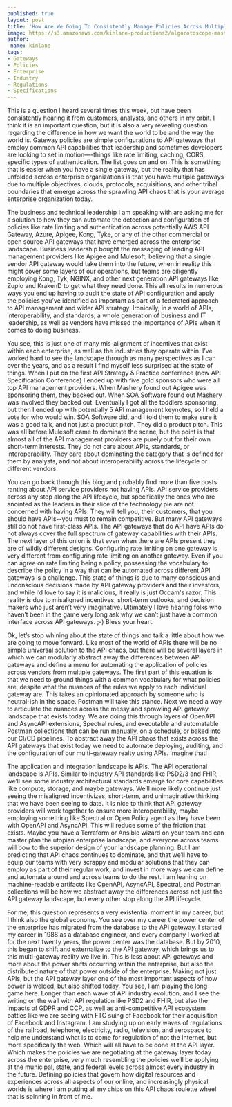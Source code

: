 ```yaml
---
published: true
layout: post
title: 'How Are We Going To Consistently Manage Policies Across Multiple API Gateway Vendors?'
image: https://s3.amazonaws.com/kinlane-productions2/algorotoscope-master/bf-skinner-train-switch.jpg
author:
 name: kinlane
tags:
- Gateways
- Policies
- Enterprise
- Industry
- Regulations
- Specifications
---
```

This is a question I heard several times this week, but have been consistently hearing it from customers, analysts, and others in my orbit. I think it is an important question, but it is also a very revealing question regarding the difference in how we want the world to be and the way the world is. Gateway policies are simple configurations to API gateways that employ common API capabilities that leadership and sometimes developers are looking to set in motion—-things like rate limiting, caching, CORS, specific types of authentication. The list goes on and on. This is something that is easier when you have a single gateway, but the reality that has unfolded across enterprise organizations is that you have multiple gateways due to multiple objectives, clouds, protocols, acquisitions, and other tribal boundaries that emerge across the sprawling API chaos that is your average enterprise organization today.
 
The business and technical leadership I am speaking with are asking me for a solution to how they can automate the detection and configuration of policies like rate limiting and authentication across potentially AWS API Gateway, Azure, Apigee, Kong, Tyke, or any of the other commercial or open source API gateways that have emerged across the enterprise landscape. Business leadership bought the messaging of leading API management providers like Apigee and Mulesoft, believing that a single vendor API gateway would take them into the future, when in reality this might cover some layers of our operations, but teams are diligently employing Kong, Tyk, NGINX, and other next generation API gateways like Zuplo and KrakenD to get what they need done. This all results in numerous ways you end up having to audit the state of API configuration and apply the policies you’ve identified as important as part of a federated approach to API management and wider API strategy. Ironically, in a world of APIs, interoperability, and standards, a whole generation of business and IT leadership, as well as vendors have missed the importance of APIs when it comes to doing business.
 
You see, this is just one of many mis-alignment of incentives that exist within each enterprise, as well as the industries they operate within. I’ve worked hard to see the landscape through as many perspectives as I can over the years, and as a result I find myself less surprised at the state of things. When I put on the first API Strategy & Practice conference (now API Specification Conference) I ended up with five gold sponsors who were all top API management providers. When Mashery found out Apigee was sponsoring them, they backed out. When SOA Software found out Mashery was involved they backed out. Eventually I got all the toddlers sponsoring, but then I ended up with potentially 5 API management keynotes, so I held a vote for who would win. SOA Software did, and I told them to make sure it was a good talk, and not just a product pitch. They did a product pitch. This was all before Mulesoft came to dominate the scene, but the point is that almost all of the API management providers are purely out for their own short-term interests. They do not care about APIs, standards, or interoperability. They care about dominating the category that is defined for them by analysts, and not about interoperability across the lifecycle or different vendors.
 
You can go back through this blog and probably find more than five posts ranting about API service providers not having APIs. API service providers across any stop along the API lifecycle, but specifically the ones who are anointed as the leaders in their slice of the technology pie are not concerned with having APIs. They will tell you, their customers, that you should have APIs--you must to remain competitive. But many API gateways still do not have first-class APIs. The API gateways that do API have APIs do not always cover the full spectrum of gateway capabilities with their APIs. The next layer of this onion is that even when there are APIs present they are of wildly different designs. Configuring rate limiting on one gateway is very different from configuring rate limiting on another gateway. Even if you can agree on rate limiting being a policy, possessing the vocabulary to describe the policy in a way that can be automated across different API gateways is a challenge. This state of things is due to many conscious and unconscious decisions made by API gateway providers and their investors, and while I’d love to say it is malicious, it really is just Occam's razor. This reality is due to misaligned incentives, short-term outlooks, and decision makers who just aren’t very imaginative. Ultimately I love hearing folks who haven’t been in the game very long ask why we can’t just have a common interface across API gateways. ;-) Bless your heart.
 
Ok, let’s stop whining about the state of things and talk a little about how we are going to move forward. Like most of the world of APIs there will be no simple universal solution to the API chaos, but there will be several layers in which we can modularly abstract away the differences between API gateways and define a menu for automating the application of policies across vendors from multiple gateways. The first part of this equation is that we need to ground things with a common vocabulary for what policies are, despite what the nuances of the rules we apply to each individual gateway are. This takes an opinionated approach by someone who is neutral-ish in the space. Postman will take this stance. Next we need a way to articulate the nuances across the messy and sprawling API gateway landscape that exists today. We are doing this through layers of OpenAPI and AsyncAPI extensions, Spectral rules, and executable and automatable Postman collections that can be run manually, on a schedule, or baked into our CI/CD pipelines. To abstract away the API chaos that exists across the API gateways that exist today we need to automate deploying, auditing, and the configuration of our multi-gateway realty using APIs. Imagine that!
 
The application and integration landscape is APIs. The API operational landscape is APIs. Similar to industry API standards like PSD2/3 and FHIR, we’ll see some industry architectural standards emerge for core capabilities like compute, storage, and maybe gateways. We’ll more likely continue just seeing the misaligned incentivizes, short-term, and unimaginative thinking that we have been seeing to date. It is nice to think that API gateway providers will work together to ensure more interoperability, maybe employing something like Spectral or Open Policy agent as they have been with OpenAPI and AsyncAPI. This will reduce some of the friction that exists. Maybe you have a Terraform or Ansible wizard on your team and can master plan the utopian enterprise landscape, and everyone across teams will bow to the superior design of your landscape planning. But I am predicting that API chaos continues to dominate, and that we’ll have to equip our teams with very scrappy and modular solutions that they can employ as part of their regular work, and invest in more ways we can define and automate around and across teams to do the rest. I am leaning on machine-readable artifacts like OpenAPI, AsyncAPI, Spectral, and Postman collections will be how we abstract away the differences across not just the API gateway landscape, but every other stop along the API lifecycle.
 
For me, this question represents a very existential moment in my career, but I think also the global economy. You see over my career the power center of the enterprise has migrated from the database to the API gateway. I started my career in 1988 as a database engineer, and every company I worked at for the next twenty years, the power center was the database. But by 2010, this began to shift and externalize to the API gateway, which brings us to this multi-gateway reality we live in. This is less about API gateways and more about the power shifts occurring within the enterprise, but also the distributed nature of that power outside of the enterprise. Making not just APIs, but the API gateway layer one of the most important aspects of how power is welded, but also shifted today. You see, I am playing the long game here. Longer than each wave of API industry evolution,  and I see the writing on the wall with API regulation like PSD2 and FHIR, but also the impacts of GDPR and CCP, as well as anti-competitive API ecosystem battles like we are seeing with FTC suing of Facebook for their acquisition of Facebook and Instagram. I am studying up on early waves of regulations of the railroad, telephone, electricity, radio, television, and aerospace to help me understand what is to come for regulation of not the Internet, but more specifically the web. Which will all have to be done at the API layer. Which makes the policies we are negotiating at the gateway layer today across the enterprise, very much resembling the policies we’ll be applying at the municipal, state, and federal levels across almost every industry in the future. Defining policies that govern how digital resources and experiences across all aspects of our online, and increasingly physical worlds is where I am putting all my chips on this API chaos roulette wheel that is spinning in front of me.